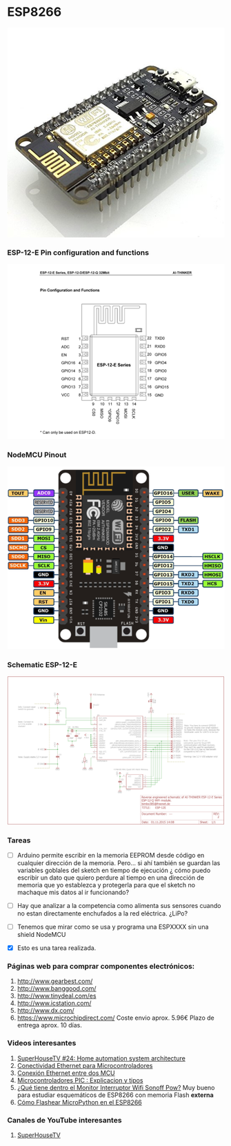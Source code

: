 # ESP8266
<p align="center" ><img src="https://github.com/icastillejogomez/ESP8266/blob/master/NodeMCU_12_E_picture.jpg"></p>

### ESP-12-E Pin configuration and functions

<p align="center" ><img src="https://github.com/icastillejogomez/ESP8266/blob/master/esp-12_pindef.png"></p>

### NodeMCU Pinout

<p align="center" ><img src="https://github.com/icastillejogomez/ESP8266/blob/master/nodemcu_pins.png"></p>

### Schematic ESP-12-E

<p align="center" ><img src="https://github.com/icastillejogomez/ESP8266/blob/master/schematic_esp-12e.png"></p>

### Tareas

- [ ] Arduino permite escribir en la memoria EEPROM desde código en cualquier dirección de la memoria. Pero... si ahí también se guardan las variables goblales del sketch en tiempo de ejecución ¿ cómo puedo escribir un dato que quiero perdure al tiempo en una dirección de memoria que yo establezca y protegerla para que el sketch no machaque mis datos al ir funcionando?

- [ ] Hay que analizar a la competencia como alimenta sus sensores cuando no estan directamente enchufados a la red eléctrica. ¿LiPo?

- [ ] Tenemos que mirar como se usa y programa una ESPXXXX sin una shield NodeMCU

- [x] Esto es una tarea realizada.
### Páginas web para comprar componentes electrónicos:

1. http://www.gearbest.com/
2. http://www.banggood.com/
3. http://www.tinydeal.com/es
4. http://www.icstation.com/
5. http://www.dx.com/
5. https://www.microchipdirect.com/ Coste envio aprox. 5.96€ Plazo de entrega aprox. 10 días.

### Videos interesantes

1. [SuperHouseTV #24: Home automation system architecture](https://www.youtube.com/watch?v=vL54JfldB4Y)
2. [Conectividad Ethernet para Microcontroladores](https://www.youtube.com/watch?v=1yh8d4ocX64)
3. [Conexión Ethernet entre dos MCU](https://www.youtube.com/watch?v=zVTO4wj2UCA)
4. [Microcontroladores PIC : Explicacion y tipos](https://www.youtube.com/watch?v=pgUAigz_UXo)
5. [¿Qué tiene dentro el Monitor Interruptor Wifi Sonoff Pow?](https://www.youtube.com/watch?v=I2yDMbnsstg) Muy bueno para estudiar esquemáticos de ESP8266 con memoria Flash **externa**
6. [Cómo Flashear MicroPython en el ESP8266](https://www.youtube.com/watch?v=6GDvGe1D_0I)


### Canales de YouTube interesantes
1. [SuperHouseTV](https://www.youtube.com/channel/UC75HTMhqVZs0sPOMTMQqI9g)
